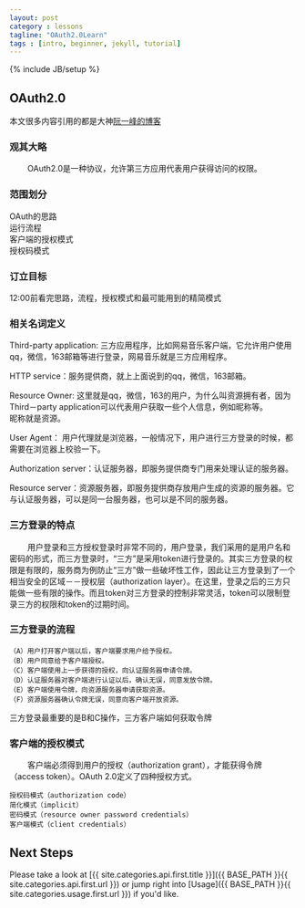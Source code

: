 ```yaml
---
layout: post
category : lessons
tagline: "OAuth2.0Learn"
tags : [intro, beginner, jekyll, tutorial]
---
```

{% include JB/setup %}

## OAuth2.0  
本文很多内容引用的都是大神[阮一峰的博客](http://www.ruanyifeng.com/blog/2014/05/oauth_2_0.html)
### 观其大略  

&#160; &#160; &#160; &#160; OAuth2.0是一种协议，允许第三方应用代表用户获得访问的权限。  

### 范围划分  

OAuth的思路    
运行流程  
客户端的授权模式  
授权码模式  

### 订立目标  

12:00前看完思路，流程，授权模式和最可能用到的精简模式    

### 相关名词定义  

Third-party application:  三方应用程序，比如网易音乐客户端，它允许用户使用qq，微信，163邮箱等进行登录，网易音乐就是三方应用程序。  

HTTP service：服务提供商，就上上面说到的qq，微信，163邮箱。  

Resource Owner:  这里就是qq，微信，163的用户，为什么叫资源拥有者，因为Third－party application可以代表用户获取一些个人信息，例如昵称等。  
昵称就是资源。  

User Agent： 用户代理就是浏览器，一般情况下，用户进行三方登录的时候，都需要在浏览器上校验一下。  

Authorization server：认证服务器，即服务提供商专门用来处理认证的服务器。  

Resource server：资源服务器，即服务提供商存放用户生成的资源的服务器。它与认证服务器，可以是同一台服务器，也可以是不同的服务器。

### 三方登录的特点  

&#160; &#160; &#160; &#160; 用户登录和三方授权登录时非常不同的，用户登录，我们采用的是用户名和密码的形式，而三方登录时，“三方”是采用token进行登录的。其实三方登录的权限是有限的，服务商为例防止“三方”做一些破坏性工作，因此让三方登录到了一个相当安全的区域－－授权层（authorization layer）。在这里，登录之后的三方只能做一些有限的操作。而且token对三方登录的控制非常灵活，token可以限制登录三方的权限和token的过期时间。  

### 三方登录的流程  

```
（A）用户打开客户端以后，客户端要求用户给予授权。
（B）用户同意给予客户端授权。
（C）客户端使用上一步获得的授权，向认证服务器申请令牌。
（D）认证服务器对客户端进行认证以后，确认无误，同意发放令牌。
（E）客户端使用令牌，向资源服务器申请获取资源。
（F）资源服务器确认令牌无误，同意向客户端开放资源。
```  

三方登录最重要的是B和C操作，三方客户端如何获取令牌  

### 客户端的授权模式  

&#160; &#160; &#160; &#160; 客户端必须得到用户的授权（authorization grant），才能获得令牌（access token）。OAuth 2.0定义了四种授权方式。
```
授权码模式（authorization code）
简化模式（implicit）
密码模式（resource owner password credentials）
客户端模式（client credentials）
```


## Next Steps

Please take a look at [{{ site.categories.api.first.title }}]({{ BASE_PATH }}{{ site.categories.api.first.url }})
or jump right into [Usage]({{ BASE_PATH }}{{ site.categories.usage.first.url }}) if you'd like.
